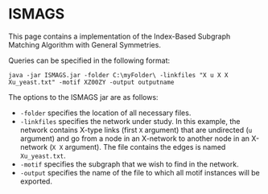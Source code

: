 ISMAGS
======

This page contains a implementation of the Index-Based Subgraph Matching Algorithm with General Symmetries.

Queries can be specified in the following format:

	java -jar ISMAGS.jar -folder C:\myFolder\ -linkfiles "X u X X Xu_yeast.txt" -motif XZ00ZY -output outputname

The options to the ISMAGS jar are as follows:

* `-folder` specifies the location of all necessary files.
* `-linkfiles` specifies the network under study. In this example, the network contains X-type links (first `X` argument) that are undirected (`u` argument) and go from a node in an X-network to another node in an X-network (`X X` argument). The file contains the edges is named `Xu_yeast.txt`.
* `-motif` specifies the subgraph that we wish to find in the network.
* `-output` specifies the name of the file to which all motif instances will be exported.